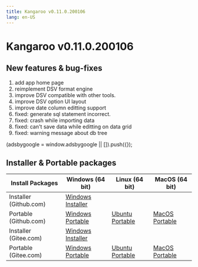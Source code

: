 ```yaml
---
title: Kangaroo v0.11.0.200106
lang: en-US
---
```


# Kangaroo v0.11.0.200106

## New features & bug-fixes
1. add app home page
2. reimplement DSV format engine
3. improve DSV compatible with other tools.
4. improve DSV option UI layout
5. improve date column editting support
6. fixed: generate sql statement incorrect.
7. fixed: crash while importing data
8. fixed: can't save data while editting on data grid
9. fixed: warning message about db tree

<div>
    <ins class="adsbygoogle"
        style="display:block; text-align:center;"
        data-ad-layout="in-article"
        data-ad-format="fluid"
        data-ad-client="ca-pub-3975819313740938"
        data-ad-slot="6760827895"></ins>
    <script2 type="text/javascript">
        (adsbygoogle = window.adsbygoogle || []).push({});
    </script2>
</div>


## Installer & Portable packages <Badge text="link expired" type="warning"/>

| Install Packages              | Windows (64 bit)  | Linux (64 bit)    | MacOS (64 bit)    |
|-------------------------------|-------------------|-------------------|-------------------|
| Installer (Github.com) | [Windows Installer](https://github.com/dbkangaroo/kangaroo/releases/download/v0.11.0.200106/Kangaroo_0.11.0.200106_win64.exe) | | |
| Portable (Github.com)  | [Windows Portable](https://github.com/dbkangaroo/kangaroo/releases/download/v0.11.0.200106/Kangaroo_0.11.0.200106_win64.7z) | [Ubuntu Portable](https://github.com/dbkangaroo/kangaroo/releases/download/v0.11.0.200106/Kangaroo_0.11.0.200106_ubuntu.zip) | [MacOS Portable](https://github.com/dbkangaroo/kangaroo/releases/download/v0.11.0.200106/Kangaroo_0.11.0.200106_macos.zip) |
| Installer (Gitee.com) | [Windows Installer](https://gitee.com/dbkangaroo/kangaroo/attach_files/322206/download) | | |
| Portable (Gitee.com)  | [Windows Portable](https://gitee.com/dbkangaroo/kangaroo/attach_files/322207/download) | [Ubuntu Portable](https://gitee.com/dbkangaroo/kangaroo/attach_files/322000/download) | [MacOS Portable](https://gitee.com/dbkangaroo/kangaroo/attach_files/321999/download) |